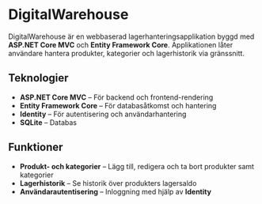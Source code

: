 # DigitalWarehouse

DigitalWarehouse är en webbaserad lagerhanteringsapplikation byggd med **ASP.NET Core MVC** och **Entity Framework Core**. Applikationen låter användare hantera produkter, kategorier och lagerhistorik via gränssnitt.

## Teknologier
- **ASP.NET Core MVC** – För backend och frontend-rendering
- **Entity Framework Core** – För databasåtkomst och hantering
- **Identity** – För autentisering och användarhantering
- **SQLite** – Databas

## Funktioner
- **Produkt- och kategorier** – Lägg till, redigera och ta bort produkter samt kategorier
- **Lagerhistorik** – Se historik över produkters lagersaldo
- **Användarautentisering** – Inloggning med hjälp av **Identity**
